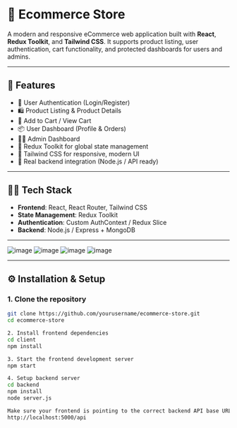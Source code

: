 # 🛒 Ecommerce Store

A modern and responsive eCommerce web application built with **React**, **Redux Toolkit**, and **Tailwind CSS**. It supports product listing, user authentication, cart functionality, and protected dashboards for users and admins.

---

## 🚀 Features

- 🔐 User Authentication (Login/Register)
- 🛍️ Product Listing & Product Details
- 🛒 Add to Cart / View Cart
- 📦 User Dashboard (Profile & Orders)
- 🧑‍💼 Admin Dashboard
- 🧠 Redux Toolkit for global state management
- 🎨 Tailwind CSS for responsive, modern UI
- 🔗 Real backend integration (Node.js / API ready)

---

## 🧑‍💻 Tech Stack

- **Frontend**: React, React Router, Tailwind CSS
- **State Management**: Redux Toolkit
- **Authentication**: Custom AuthContext / Redux Slice
- **Backend**: Node.js / Express + MongoDB

---

![image](https://github.com/user-attachments/assets/ad174383-41fb-4bc2-9c0a-605cfff48a48)
![image](https://github.com/user-attachments/assets/ea81c7b9-5fe7-440e-804a-e776cace710f)
![image](https://github.com/user-attachments/assets/74150131-fee3-4db5-97dd-52663dfcce50)
![image](https://github.com/user-attachments/assets/059267e5-dd58-419a-b5e4-cae7234aa679)

---

## ⚙️ Installation & Setup

### 1. Clone the repository

```bash
git clone https://github.com/yourusername/ecommerce-store.git
cd ecommerce-store

2. Install frontend dependencies
cd client
npm install

3. Start the frontend development server
npm start

4. Setup backend server
cd backend
npm install
node server.js

Make sure your frontend is pointing to the correct backend API base URL like:
http://localhost:5000/api 
